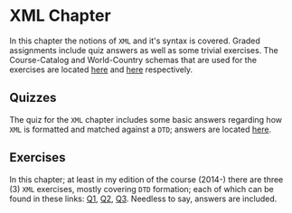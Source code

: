 # XML Chapter

In this chapter the notions of `XML` and it's syntax is covered. Graded assignments include
quiz answers as well as some trivial exercises. The Course-Catalog and World-Country schemas
that are used for the exercises are located [here][1] and [here][2] respectively.

## Quizzes

The quiz for the `XML` chapter includes some basic answers regarding how `XML` is 
formatted and matched against a `DTD`; answers are located [here][3].

## Exercises

In this chapter; at least in my edition of the course (2014-) there are three (3) `XML` 
exercises, mostly covering `DTD` formation; each of which can be found in these 
links: [Q1][4], [Q2][5], [Q3][6]. Needless to say, answers are included.


[1]: xml-data/courses-noID.xml
[2]: xml-data/countries.xml

[3]: quiz/xml-quiz.md

[4]: xml-ex/q1/q1.md
[5]: xml-ex/q2/q2.md
[6]: xml-ex/q3/q3.md